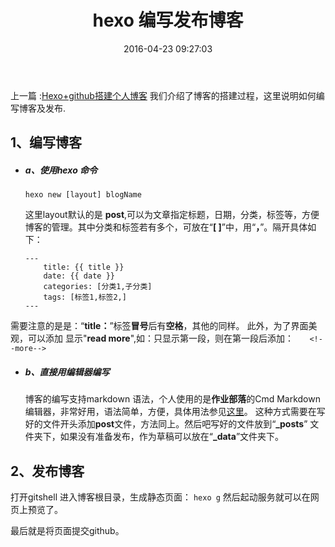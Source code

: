 ﻿---
title: hexo 编写发布博客
date: 2016-04-23 09:27:03
categories: [工具软件,hexo]
tags: [hexo,写博客]
---

上一篇 :[Hexo+github搭建个人博客][1]
我们介绍了博客的搭建过程，这里说明如何编写博客及发布.
<!--more-->
## 1、编写博客


- ##### a、使用hexo 命令
    ```
    hexo new [layout] blogName
    ```
    这里layout默认的是 **post**,可以为文章指定标题，日期，分类，标签等，方便博客的管理。其中分类和标签若有多个，可放在“**[ ]**”中，用“**，**”。隔开具体如下：
	```
	---
		title: {{ title }}
		date: {{ date }}
		categories: [分类1,子分类]
		tags: [标签1,标签2,]
	---
	```
 需要注意的是是：“**title：**”标签**冒号**后有**空格**，其他的同样。
此外，为了界面美观，可以添加 显示"**read more**",如：只显示第一段，则在第一段后添加：
	```   
	<!--more-->
	```
- ##### b、直接用编辑器编写

    博客的编写支持markdown 语法，个人使用的是**作业部落**的Cmd Markdown 编辑器，非常好用，语法简单，方便，具体用法参见[这里][2]。
    这种方式需要在写好的文件开头添加**post**文件，方法同上。然后吧写好的文件放到“**_posts**” 文件夹下，如果没有准备发布，作为草稿可以放在“**_data**”文件夹下。

	
## 2、发布博客
打开gitshell 进入博客根目录，生成静态页面：
	```
		hexo g
	```
然后起动服务就可以在网页上预览了。

最后就是将页面提交github。

  [1]: http://imtianx.cn/2016/04/20/Hexo+github%20%E6%90%AD%E5%BB%BA%E4%B8%AA%E4%BA%BA%E5%8D%9A%E5%AE%A2/
  [2]: https://www.zybuluo.com/mdeditor#345522